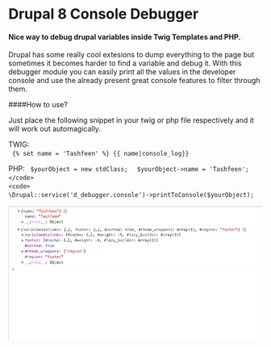 # Drupal 8 Console Debugger

#### Nice way to debug drupal variables inside Twig Templates and PHP.

Drupal has some really cool extesions to dump everything to the page but sometimes it becomes harder to find a variable 
and debug it. With this debugger module you can easily print all the values in the developer console and use the already
 present great console features to filter through them.  

####How to use?

Just place the following snippet in your twig or php file respectively and it will work out automagically.

TWIG:  
<code>
  {% set name = 'Tashfeen' %}
  {{ name|console_log}}
</code>

PHP:
<code>
  $yourObject = new stdClass;
 </code>
 <code>
  $yourObject->name = 'Tashfeen';
   </code>
   <code>
  \Drupal::service('d_debugger.console')->printToConsole($yourObject);
</code>

![Screenshot](readme.png)
